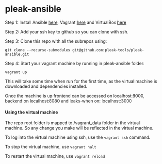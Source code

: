 # pleak-ansible

Step 1: Install Ansible [here](https://docs.ansible.com/ansible/latest/installation_guide/intro_installation.html), Vagrant [here](https://www.vagrantup.com/downloads.html) and VirtualBox [here](https://www.virtualbox.org/wiki/Downloads)

Step 2: Add your ssh key to github so you can clone with ssh. 

Step 3: Clone this repo with all the subrepos using:

```
git clone --recurse-submodules git@github.com:pleak-tools/pleak-ansible.git
```
Step 4: Start your vagrant machine by running in pleak-ansible folder:

    vagrant up
This will take some time when run for the first time, as the virtual machine is downloaded and dependencies installed.

Once the machine is up frontend can be accessed on localhost:8000, backend on localhost:8080 and leaks-when on: localhost:3000

#### Using the virtual machine

The repo root folder is mapped to /vagrant_data folder in the virtual machine. So any change you make will be reflected in the virtual machine.

To log into the virtual machine using ssh, use the `vagrant ssh` command.

To stop the virtual machine, use `vagrant halt`

To restart the virtual machine, use `vagrant reload`
